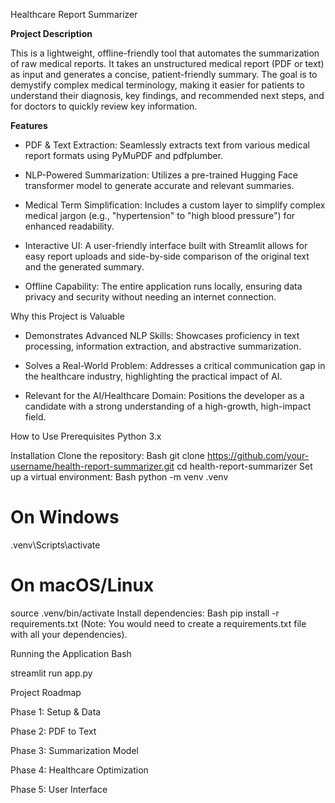 Healthcare Report Summarizer

**Project Description**

This is a lightweight, offline-friendly tool that automates the summarization of raw medical reports. It takes an unstructured medical report (PDF or text) as input and generates a concise, patient-friendly summary. The goal is to demystify complex medical terminology, making it easier for patients to understand their diagnosis, key findings, and recommended next steps, and for doctors to quickly review key information.

**Features**
- PDF & Text Extraction: Seamlessly extracts text from various medical report formats using PyMuPDF and pdfplumber.

- NLP-Powered Summarization: Utilizes a pre-trained Hugging Face transformer model to generate accurate and relevant summaries.

- Medical Term Simplification: Includes a custom layer to simplify complex medical jargon (e.g., "hypertension" to "high blood pressure") for enhanced readability.

- Interactive UI: A user-friendly interface built with Streamlit allows for easy report uploads and side-by-side comparison of the original text and the generated summary.

- Offline Capability: The entire application runs locally, ensuring data privacy and security without needing an internet connection.

Why this Project is Valuable
- Demonstrates Advanced NLP Skills: Showcases proficiency in text processing, information extraction, and abstractive summarization.

- Solves a Real-World Problem: Addresses a critical communication gap in the healthcare industry, highlighting the practical impact of AI.

- Relevant for the AI/Healthcare Domain: Positions the developer as a candidate with a strong understanding of a high-growth, high-impact field.

How to Use
Prerequisites
Python 3.x

Installation
Clone the repository:
Bash
git clone https://github.com/your-username/health-report-summarizer.git
cd health-report-summarizer
Set up a virtual environment:
Bash
python -m venv .venv
# On Windows
.venv\Scripts\activate
# On macOS/Linux
source .venv/bin/activate
Install dependencies:
Bash
pip install -r requirements.txt
(Note: You would need to create a requirements.txt file with all your dependencies).

Running the Application
Bash

streamlit run app.py

Project Roadmap

Phase 1: Setup & Data

Phase 2: PDF to Text

Phase 3: Summarization Model

Phase 4: Healthcare Optimization

Phase 5: User Interface
